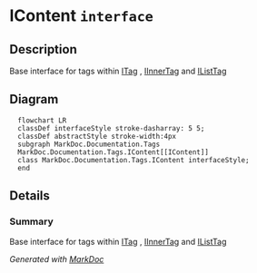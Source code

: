 # IContent `interface`

## Description
Base interface for tags within [ITag](./markdocdocumentationtags-ITag.md) , [IInnerTag](./markdocdocumentationtags-IInnerTag.md) and [IListTag](./markdocdocumentationtags-IListTag.md)

## Diagram
```mermaid
  flowchart LR
  classDef interfaceStyle stroke-dasharray: 5 5;
  classDef abstractStyle stroke-width:4px
  subgraph MarkDoc.Documentation.Tags
  MarkDoc.Documentation.Tags.IContent[[IContent]]
  class MarkDoc.Documentation.Tags.IContent interfaceStyle;
  end
```

## Details
### Summary
Base interface for tags within [ITag](./markdocdocumentationtags-ITag.md) , [IInnerTag](./markdocdocumentationtags-IInnerTag.md) and [IListTag](./markdocdocumentationtags-IListTag.md)

*Generated with* [*MarkDoc*](https://github.com/hailstorm75/MarkDoc.Core)
